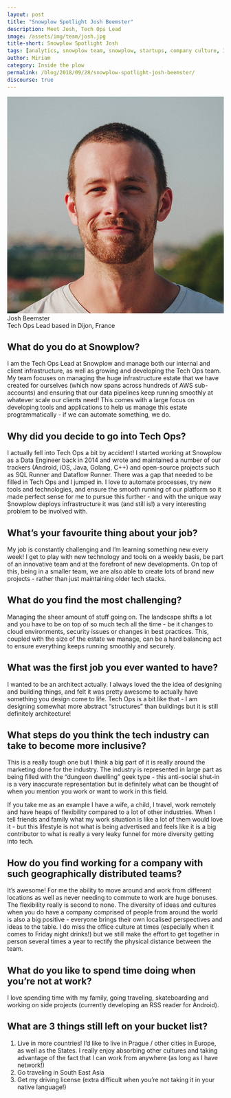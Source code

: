 ```yaml
---
layout: post
title: "Snowplow Spotlight Josh Beemster"
description: Meet Josh, Tech Ops Lead
image: /assets/img/team/josh.jpg
title-short: Snowplow Spotlight Josh
tags: [analytics, snowplow team, snowplow, startups, company culture, Inside the Plow]
author: Miriam
category: Inside the plow
permalink: /blog/2018/09/28/snowplow-spotlight-josh-beemster/
discourse: true
---
```


![Josh Beemster][josh]
<br>
Josh Beemster
<br>
Tech Ops Lead based in Dijon, France


<h2>What do you do at Snowplow?</h2>

I am the Tech Ops Lead at Snowplow and manage both our internal and client infrastructure, as well as growing and developing the Tech Ops team. My team focuses on managing the huge infrastructure estate that we have created for ourselves (which now spans across hundreds of AWS sub-accounts) and ensuring that our data pipelines keep running smoothly at whatever scale our clients need!  This comes with a large focus on developing tools and applications to help us manage this estate programmatically - if we can automate something, we do.

<h2>Why did you decide to go into Tech Ops?</h2>

I actually fell into Tech Ops a bit by accident! I started working at Snowplow as a Data Engineer back in 2014 and wrote and maintained a number of our trackers (Android, iOS, Java, Golang, C++) and open-source projects such as SQL Runner and Dataflow Runner. There was a gap that needed to be filled in Tech Ops and I jumped in. I love to automate processes, try new tools and technologies, and ensure the smooth running of our platform so it made perfect sense for me to pursue this further - and with the unique way Snowplow deploys infrastructure it was (and still is!) a very interesting problem to be involved with.

<h2>What’s your favourite thing about your job?</h2>

My job is constantly challenging and I’m learning something new every week! I get to play with new technology and tools on a weekly basis, be part of an innovative team and at the forefront of new developments.  On top of this, being in a smaller team, we are also able to create lots of brand new projects - rather than just maintaining older tech stacks.

<h2>What do you find the most challenging?</h2>

Managing the sheer amount of stuff going on. The landscape shifts a lot and you have to be on top of so much tech all the time - be it changes to cloud environments, security issues or changes in best practices. This, coupled with the size of the estate we manage, can be a hard balancing act to ensure everything keeps running smoothly and securely.

<h2>What was the first job you ever wanted to have?</h2>

I wanted to be an architect actually. I always loved the the idea of designing and building things, and felt it was pretty awesome to actually have something you design come to life. Tech Ops is a bit like that - I am designing somewhat more abstract “structures” than buildings but it is still definitely architecture!

<h2>What steps do you think the tech industry can take to become more inclusive?</h2>

This is a really tough one but I think a big part of it is really around the marketing done for the industry. The industry is represented in large part as being filled with the “dungeon dwelling” geek type - this anti-social shut-in is a very inaccurate representation but is definitely what can be thought of when you mention you work or want to work in this field.

If you take me as an example I have a wife, a child, I travel, work remotely and have heaps of flexibility compared to a lot of other industries. When I tell friends and family what my work situation is like a lot of them would love it - but this lifestyle is not what is being advertised and feels like it is a big contributor to what is really a very leaky funnel for more diversity getting into tech.

<h2>How do you find working for a company with such geographically distributed teams?</h2>

It’s awesome! For me the ability to move around and work from different locations as well as never needing to commute to work are huge bonuses. The flexibility really is second to none. The diversity of ideas and cultures when you do have a company comprised of people  from around the world is also a big positive - everyone brings their own localised perspectives and ideas to the table.  I do miss the office culture at times (especially when it comes to Friday night drinks!) but we still make the effort to get together in person several times a year to rectify the physical distance between the team.

<h2>What do you like to spend time doing when you’re not at work?</h2>

I love spending time with my family, going traveling, skateboarding and working on side projects (currently developing an RSS reader for Android).

<h2>What are 3 things still left on your bucket list?</h2>

1. Live in more countries! I’d like to live in Prague / other cities in Europe, as well as the States. I really enjoy absorbing other cultures and taking advantage of the fact that I can work from anywhere (as long as I have network!)
2. Go traveling in South East Asia
3. Get my driving license (extra difficult when you’re not taking it in your native language!)

[josh]: /assets/img/team/josh.jpg
